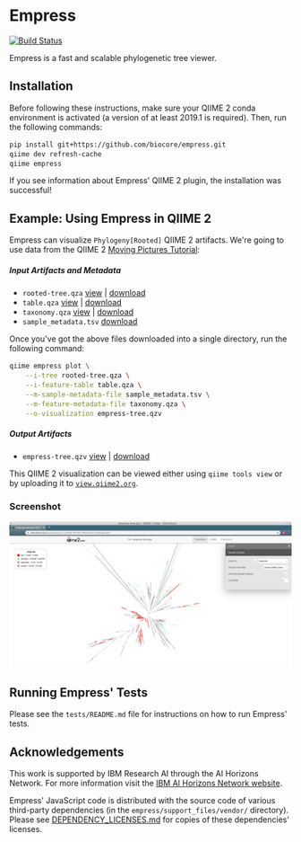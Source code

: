 # Empress
[![Build Status](https://travis-ci.org/biocore/empress.svg?branch=master)](https://travis-ci.org/biocore/empress)

Empress is a fast and scalable phylogenetic tree viewer.

## Installation

Before following these instructions, make sure your QIIME 2 conda environment
is activated (a version of at least 2019.1 is required). Then, run the
following commands:

```bash
pip install git+https://github.com/biocore/empress.git
qiime dev refresh-cache
qiime empress
```

If you see information about Empress' QIIME 2 plugin, the installation was
successful!

## Example: Using Empress in QIIME 2

Empress can visualize `Phylogeny[Rooted]` QIIME 2 artifacts.
We're going to use data from the QIIME 2 [Moving Pictures Tutorial](https://docs.qiime2.org/2019.10/tutorials/moving-pictures/):

##### Input Artifacts and Metadata

- `rooted-tree.qza` [view](https://view.qiime2.org/?src=https%3A%2F%2Fdocs.qiime2.org%2F2019.10%2Fdata%2Ftutorials%2Fmoving-pictures%2Frooted-tree.qza) | [download](https://docs.qiime2.org/2019.10/data/tutorials/moving-pictures/rooted-tree.qza)
- `table.qza` [view](https://view.qiime2.org/?src=https%3A%2F%2Fdocs.qiime2.org%2F2019.10%2Fdata%2Ftutorials%2Fmoving-pictures%2Ftable.qza) | [download](https://docs.qiime2.org/2019.10/data/tutorials/moving-pictures/table.qza)
- `taxonomy.qza` [view](https://view.qiime2.org/?src=https%3A%2F%2Fdocs.qiime2.org%2F2019.10%2Fdata%2Ftutorials%2Fmoving-pictures%2Ftaxonomy.qza) | [download](https://docs.qiime2.org/2019.10/data/tutorials/moving-pictures/taxonomy.qza)
- `sample_metadata.tsv` [download](https://data.qiime2.org/2019.10/tutorials/moving-pictures/sample_metadata.tsv)

Once you've got the above files downloaded into a single directory, run the
following command:

```bash
qiime empress plot \
    --i-tree rooted-tree.qza \
    --i-feature-table table.qza \
    --m-sample-metadata-file sample_metadata.tsv \
    --m-feature-metadata-file taxonomy.qza \
    --o-visualization empress-tree.qzv
```

##### Output Artifacts

- `empress-tree.qzv` [view](https://view.qiime2.org/?src=https%3A%2F%2Fraw.githubusercontent.com%2Fbiocore%2Fempress%2Fmaster%2Fdocs%2Fmoving-pictures%2Fempress-tree.qzv) | [download](https://raw.githubusercontent.com/biocore/empress/master/docs/moving-pictures/empress-tree.qzv)

This QIIME 2 visualization can be viewed either using `qiime tools view` or by
uploading it to [`view.qiime2.org`](https://view.qiime2.org).

### Screenshot

![Empress screenshot in q2view](https://raw.githubusercontent.com/biocore/empress/master/docs/moving-pictures/screenshot.png)

## Running Empress' Tests

Please see the `tests/README.md` file for instructions on how to run Empress' tests.

## Acknowledgements

This work is supported by IBM Research AI through the AI Horizons Network. For
more information visit the [IBM AI Horizons Network website](https://www.research.ibm.com/artificial-intelligence/horizons-network/).

Empress' JavaScript code is distributed with the source code of various
third-party dependencies (in the `empress/support_files/vendor/` directory).
Please see
[DEPENDENCY_LICENSES.md](https://github.com/biocore/empress/blob/master/DEPENDENCY_LICENSES.md)
for copies of these dependencies' licenses.
